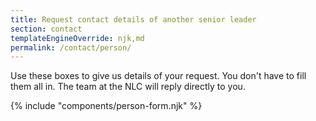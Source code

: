 ```yaml
---
title: Request contact details of another senior leader
section: contact
templateEngineOverride: njk,md
permalink: /contact/person/
---
```


Use these boxes to give us details of your request. You don't have to fill them all in. The team at the NLC will reply directly to you.

{% include "components/person-form.njk" %}